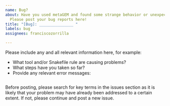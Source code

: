 ```yaml
---
name: Bug?
about: Have you used metaGEM and found some strange behavior or unexpected output?
  Please post your bug reports here!
title: "[Bug]: _______________ "
labels: bug
assignees: franciscozorrilla

---
```


Please include any and all relevant information here, for example:

* What tool and/or Snakefile rule are causing problems?
* What steps have you taken so far?
* Provide any relevant error messages:

```

```

Before posting, please search for key terms in the issues section as it is likely that your problem may have already been addressed to a certain extent. If not, please continue and post a new issue.

